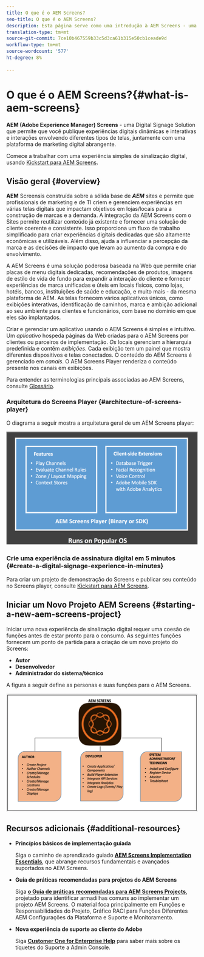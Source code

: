 ```yaml
---
title: O que é o AEM Screens?
seo-title: O que é o AEM Screens?
description: Esta página serve como uma introdução à AEM Screens - uma Digital Signage Solution que permite que você publique experiências digitais dinâmicas e interativas e interações que envolvem diferentes tipos de telas em conjunto com uma plataforma de marketing digital abrangente. Ele fornece uma visão geral da arquitetura do Screens com várias funções envolvidas no desenvolvimento do projeto.
translation-type: tm+mt
source-git-commit: 7ce10b467559b33c5d3ca61b315e50cb1ceade9d
workflow-type: tm+mt
source-wordcount: '577'
ht-degree: 8%

---
```



# O que é o AEM Screens?{#what-is-aem-screens}

**AEM (Adobe Experience Manager) Screens**  - uma Digital Signage Solution que permite que você publique experiências digitais dinâmicas e interativas e interações envolvendo diferentes tipos de telas, juntamente com uma plataforma de marketing digital abrangente.

Comece a trabalhar com uma experiência simples de sinalização digital, usando [Kickstart para AEM Screens](kickstart-for-aem-screens.md).

## Visão geral {#overview}

**AEM** Screensis construída sobre a sólida base de  ***AEM*** sites e permite que profissionais de marketing e de TI criem e gerenciem experiências em várias telas digitais que impactam objetivos em lojas/locais para a construção de marcas e a demanda. A integração da AEM Screens com o Sites permite reutilizar conteúdo já existente e fornecer uma solução de cliente coerente e consistente. Isso proporciona um fluxo de trabalho simplificado para criar experiências digitais dedicadas que são altamente econômicas e utilizáveis. Além disso, ajuda a influenciar a percepção da marca e as decisões de impacto que levam ao aumento da compra e do envolvimento.

A AEM Screens é uma solução poderosa baseada na Web que permite criar placas de menu digitais dedicadas, recomendações de produtos, imagens de estilo de vida de fundo para expandir a interação do cliente e fornecer experiências de marca unificadas e úteis em locais físicos, como lojas, hotéis, bancos, instituições de saúde e educação, e muito mais - da mesma plataforma de AEM. As telas fornecem vários aplicativos únicos, como exibições interativas, identificação de caminhos, marca e ambição adicional ao seu ambiente para clientes e funcionários, com base no domínio em que eles são implantados.

Criar e gerenciar um aplicativo usando o AEM Screens é simples e intuitivo. Um *aplicativo* hospeda páginas da Web criadas para o AEM Screens por clientes ou parceiros de implementação. *Os* locais gerenciam a hierarquia predefinida e contêm  *exibições*. Cada exibição tem um painel que mostra diferentes dispositivos e telas conectados. O conteúdo do AEM Screens é gerenciado em *canais*. O AEM Screens Player renderiza o conteúdo presente nos canais em exibições.

Para entender as terminologias principais associadas ao AEM Screens, consulte [Glossário](screens-glossary.md).

### Arquitetura do Screens Player {#architecture-of-screens-player}

O diagrama a seguir mostra a arquitetura geral de um AEM Screens player:

![chlimage_1-29](assets/chlimage_1-29.png)

### Crie uma experiência de assinatura digital em 5 minutos {#create-a-digital-signage-experience-in-minutes}

Para criar um projeto de demonstração do Screens e publicar seu conteúdo no Screens player, consulte [Kickstart para AEM Screens](kickstart-for-aem-screens.md).

## Iniciar um Novo Projeto AEM Screens {#starting-a-new-aem-screens-project}

Iniciar uma nova experiência de sinalização digital requer uma coesão de funções antes de estar pronto para o consumo. As seguintes funções fornecem um ponto de partida para a criação de um novo projeto do Screens:

* **Autor**
* **Desenvolvedor**
* **Administrador do sistema/técnico**

A figura a seguir define as personas e suas funções para o AEM Screens.

![chlimage_1-30](assets/chlimage_1-30.png)


## Recursos adicionais {#additional-resources}

* **Princípios básicos de implementação guiada**

   Siga o caminho de aprendizado guiado **[AEM Screens Implementation Essentials](https://guided.adobe.com/?launch=AEM-7a#recommended/solutions/experience-manager)**, que abrange recursos fundamentais e avançados suportados no AEM Screens.

* **Guia de práticas recomendadas para projetos do AEM Screens**

   Siga **[o Guia de práticas recomendadas para AEM Screens Projects](https://docs.adobe.com/content/help/en/experience-manager-screens/using/about-guide.html)**, projetado para identificar armadilhas comuns ao implementar um projeto AEM Screens. O material foca principalmente em Funções e Responsabilidades do Projeto, Gráfico RACI para Funções Diferentes AEM Configurações da Plataforma e Suporte e Monitoramento.

* **Nova experiência de suporte ao cliente do Adobe**

   Siga **[Customer One for Enterprise Help](https://docs.adobe.com/content/help/en/customer-one/using/home.htmlhome.html#)** para saber mais sobre os tíquetes do Suporte a Admin Console.
